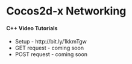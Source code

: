 # Cocos2d-x Networking

<h4>C++ Video Tutorials</h4>
<ul>
  <li>Setup - http://bit.ly/1kkmTgw</li>
  <li>GET request - coming soon</li>
  <li>POST request - coming soon</li>
</ul>
